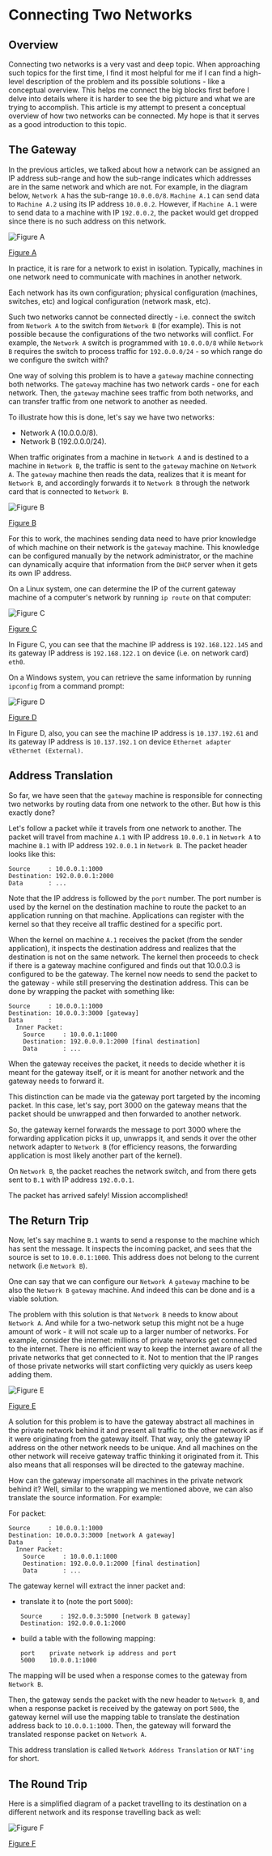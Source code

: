 # Connecting Two Networks

## Overview

Connecting two networks is a very vast and deep topic. When approaching such
topics for the first time, I find it most helpful for me if I can find a
high-level description of the problem and its possible solutions - like a
conceptual overview. This helps me connect the big blocks first before I delve
into details where it is harder to see the big picture and what we are trying
to accomplish. This article is my attempt to present a conceptual overview of
how two networks can be connected. My hope is that it serves as a good
introduction to this topic.

## The Gateway

In the previous articles, we talked about how a network can be assigned an IP
address sub-range and how the sub-range indicates which addresses are in the
same network and which are not. For example, in the diagram below, `Network A`
has the sub-range `10.0.0.0/8`. `Machine A.1` can send data to `Machine A.2`
using its IP address `10.0.0.2`. However, if `Machine A.1` were to send data
to a machine with IP `192.0.0.2`, the packet would get dropped since there is
no such address on this network.

![Figure A](./network-a.jpg)

[Figure A](./network-a.jpg)

In practice, it is rare for a network to exist in isolation. Typically,
machines in one network need to communicate with machines in another network.

Each network has its own configuration; physical configuration (machines,
switches, etc) and logical configuration (network mask, etc).

Such two networks cannot be connected directly - i.e. connect the switch from
`Network A` to the switch from `Network B` (for example). This is not possible
because the configurations of the two networks will conflict. For example, the
`Network A` switch is programmed with `10.0.0.0/8` while `Network B` requires
the switch to process traffic for `192.0.0.0/24` - so which range do we
configure the switch with?

One way of solving this problem is to have a `gateway` machine connecting both
networks. The `gateway` machine has two network cards - one for each network.
Then, the `gateway` machine sees traffic from both networks, and can transfer
traffic from one network to another as needed.

To illustrate how this is done, let's say we have two networks:
- Network A (10.0.0.0/8).
- Network B (192.0.0.0/24).

When traffic originates from a machine in `Network A` and is destined to a
machine in `Network B`, the traffic is sent to the `gateway` machine on
`Network A`. The `gateway` machine then reads the data, realizes that it is
meant for `Network B`, and accordingly forwards it to `Network B` through the
network card that is connected to `Network B`.

![Figure B](./networks-a-b.jpg)

[Figure B](./networks-a-b.jpg)

For this to work, the machines sending data need to have prior knowledge of
which machine on their network is the `gateway` machine. This knowledge can be
configured manually by the network administrator, or the machine can
dynamically acquire that information from the `DHCP` server when it gets its
own IP address.

On a Linux system, one can determine the IP of the current gateway machine of
a computer's network by running `ip route` on that computer:

![Figure C](./ip-route.jpg)

[Figure C](./ip-route.jpg)

In Figure C, you can see that the machine IP address is `192.168.122.145` and
its gateway IP address is `192.168.122.1` on device (i.e. on network card)
`eth0`.

On a Windows system, you can retrieve the same information by running `ipconfig`
from a command prompt:

![Figure D](./ipconfig.jpg)

[Figure D](./ipconfig.jpg)

In Figure D, also, you can see the machine IP address is `10.137.192.61` and
its gateway IP address is `10.137.192.1` on device `Ethernet adapter vEthernet
(External)`.

## Address Translation

So far, we have seen that the `gateway` machine is responsible for connecting
two networks by routing data from one network to the other. But how is this
exactly done?

Let's follow a packet while it travels from one network to another. The packet
will travel from machine `A.1` with IP address `10.0.0.1` in `Network A` to
machine `B.1` with IP address `192.0.0.1` in `Network B`. The packet header
looks like this:

```
Source     : 10.0.0.1:1000
Destination: 192.0.0.0.1:2000
Data       : ...
```

Note that the IP address is followed by the `port` number. The port number is
used by the kernel on the destination machine to route the packet to an
application running on that machine. Applications can register with the kernel
so that they receive all traffic destined for a specific port.

When the kernel on machine `A.1` receives the packet (from the sender
application), it inspects the destination address and realizes that the
destination is not on the same network. The kernel then proceeds to check if
there is a gateway machine configured and finds out that 10.0.0.3 is configured
to be the gateway. The kernel now needs to send the packet to the gateway -
while still preserving the destination address. This can be done by wrapping
the packet with something like:

```
Source     : 10.0.0.1:1000
Destination: 10.0.0.3:3000 [gateway]
Data       :
  Inner Packet:
    Source     : 10.0.0.1:1000
    Destination: 192.0.0.0.1:2000 [final destination]
    Data       : ...
```

When the gateway receives the packet, it needs to decide whether it is meant for
the gateway itself, or it is meant for another network and the gateway needs
to forward it.

This distinction can be made via the gateway port targeted by the incoming
packet. In this case, let's say, port 3000 on the gateway means that the
packet should be unwrapped and then forwarded to another network.

So, the gateway kernel forwards the message to port 3000 where the forwarding
application picks it up, unwrapps it, and sends it over the other network
adapter to `Network B` (for efficiency reasons, the forwarding application is
most likely another part of the kernel).

On `Network B`, the packet reaches the network switch, and from there gets sent
to `B.1` with IP address `192.0.0.1`.

The packet has arrived safely! Mission accomplished!

## The Return Trip

Now, let's say machine `B.1` wants to send a response to the machine which has
sent the message. It inspects the incoming packet, and sees that the source is
set to `10.0.0.1:1000`. This address does not belong to the current network (i.e
`Network B`).

One can say that we can configure our `Network A` `gateway` machine to be also
the `Network B` `gateway` machine. And indeed this can be done and is a viable
solution.

The problem with this solution is that `Network B` needs to know about
`Network A`. And while for a two-network setup this might not be a huge amount
of work - it will not scale up to a larger number of networks. For example,
consider the internet: millions of private networks get connected to the
internet. There is no efficient way to keep the internet aware of all the
private networks that get connected to it. Not to mention that the IP ranges of
those private networks will start conflicting very quickly as users keep adding
them.

![Figure E](./internet-gateways.jpg)

[Figure E](./internet-gateways.jpg)


A solution for this problem is to have the gateway abstract all machines in the
private network behind it and present all traffic to the other network as if
it were originating from the gateway itself. That way, only the gateway IP
address on the other network needs to be unique. And all machines on the other
network will receive gateway traffic thinking it originated from it. This also
means that all responses will be directed to the gateway machine.

How can the gateway impersonate all machines in the private network behind it?
Well, similar to the wrapping we mentioned above, we can also translate the
source information. For example:

For packet:
```
Source     : 10.0.0.1:1000
Destination: 10.0.0.3:3000 [network A gateway]
Data       :
  Inner Packet:
    Source     : 10.0.0.1:1000
    Destination: 192.0.0.0.1:2000 [final destination]
    Data       : ...
```

The gateway kernel will extract the inner packet and:

- translate it to (note the port `5000`):
  ```
  Source     : 192.0.0.3:5000 [network B gateway]
  Destination: 192.0.0.0.1:2000
  ```
- build a table with the following mapping:
  ```
  port    private network ip address and port
  5000    10.0.0.1:1000
  ```

The mapping will be used when a response comes to the gateway from `Network B`.

Then, the gateway sends the packet with the new header to `Network B`, and when
a response packet is received by the gateway on port `5000`, the gateway kernel
will use the mapping table to translate the destination address back to
`10.0.0.1:1000`. Then, the gateway will forward the translated response packet
on `Network A`.

This address translation is called `Network Address Translation` or `NAT'ing`
for short.

## The Round Trip

Here is a simplified diagram of a packet travelling to its destination on a
different network and its response travelling back as well:

![Figure F](./round-trip.jpg)

[Figure F](./round-trip.jpg)
